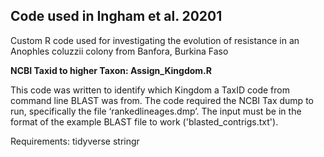 ## Code used in Ingham et al. 20201

Custom R code used for investigating the evolution of resistance in an Anophles coluzzii colony from Banfora, Burkina Faso

**NCBI Taxid to higher Taxon: Assign_Kingdom.R**

This code was written to identify which Kingdom a TaxID code from command line BLAST was from. The code required the NCBI Tax dump to run, specifically the file ‘rankedlineages.dmp’. The input must be in the format of the example BLAST file to work ('blasted_contrigs.txt').

Requirements:
tidyverse
stringr
